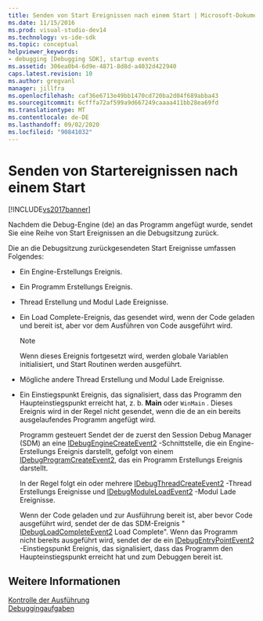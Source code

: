 ```yaml
---
title: Senden von Start Ereignissen nach einem Start | Microsoft-Dokumentation
ms.date: 11/15/2016
ms.prod: visual-studio-dev14
ms.technology: vs-ide-sdk
ms.topic: conceptual
helpviewer_keywords:
- debugging [Debugging SDK], startup events
ms.assetid: 306ea0b4-6d9e-4871-8d8d-a4032d422940
caps.latest.revision: 10
ms.author: gregvanl
manager: jillfra
ms.openlocfilehash: caf36e6713e49bb1470cd720ba2d04f689abba43
ms.sourcegitcommit: 6cfffa72af599a9d667249caaaa411bb28ea69fd
ms.translationtype: MT
ms.contentlocale: de-DE
ms.lasthandoff: 09/02/2020
ms.locfileid: "90841032"
---
```

# <a name="sending-startup-events-after-a-launch"></a>Senden von Startereignissen nach einem Start
[!INCLUDE[vs2017banner](../../includes/vs2017banner.md)]

Nachdem die Debug-Engine (de) an das Programm angefügt wurde, sendet Sie eine Reihe von Start Ereignissen an die Debugsitzung zurück.  
  
 Die an die Debugsitzung zurückgesendeten Start Ereignisse umfassen Folgendes:  
  
- Ein Engine-Erstellungs Ereignis.  
  
- Ein Programm Erstellungs Ereignis.  
  
- Thread Erstellung und Modul Lade Ereignisse.  
  
- Ein Load Complete-Ereignis, das gesendet wird, wenn der Code geladen und bereit ist, aber vor dem Ausführen von Code ausgeführt wird.  
  
  > [!NOTE]
  > Wenn dieses Ereignis fortgesetzt wird, werden globale Variablen initialisiert, und Start Routinen werden ausgeführt.  
  
- Mögliche andere Thread Erstellung und Modul Lade Ereignisse.  
  
- Ein Einstiegspunkt Ereignis, das signalisiert, dass das Programm den Haupteinstiegspunkt erreicht hat, z. b. **Main** oder `WinMain` . Dieses Ereignis wird in der Regel nicht gesendet, wenn die de an ein bereits ausgelaufendes Programm angefügt wird.  
  
  Programm gesteuert Sendet der de zuerst den Session Debug Manager (SDM) an eine [IDebugEngineCreateEvent2](../../extensibility/debugger/reference/idebugenginecreateevent2.md) -Schnittstelle, die ein Engine-Erstellungs Ereignis darstellt, gefolgt von einem [IDebugProgramCreateEvent2](../../extensibility/debugger/reference/idebugprogramcreateevent2.md), das ein Programm Erstellungs Ereignis darstellt.  
  
  In der Regel folgt ein oder mehrere [IDebugThreadCreateEvent2](../../extensibility/debugger/reference/idebugthreadcreateevent2.md) -Thread Erstellungs Ereignisse und [IDebugModuleLoadEvent2](../../extensibility/debugger/reference/idebugmoduleloadevent2.md) -Modul Lade Ereignisse.  
  
  Wenn der Code geladen und zur Ausführung bereit ist, aber bevor Code ausgeführt wird, sendet der de das SDM-Ereignis " [IDebugLoadCompleteEvent2](../../extensibility/debugger/reference/idebugloadcompleteevent2.md) Load Complete". Wenn das Programm nicht bereits ausgeführt wird, sendet der de ein [IDebugEntryPointEvent2](../../extensibility/debugger/reference/idebugentrypointevent2.md) -Einstiegspunkt Ereignis, das signalisiert, dass das Programm den Haupteinstiegspunkt erreicht hat und zum Debuggen bereit ist.  
  
## <a name="see-also"></a>Weitere Informationen  
 [Kontrolle der Ausführung](../../extensibility/debugger/control-of-execution.md)   
 [Debuggingaufgaben](../../extensibility/debugger/debugging-tasks.md)
